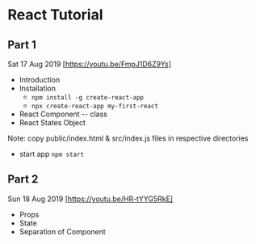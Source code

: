 # React Tutorial
## Part 1
Sat 17 Aug 2019 [https://youtu.be/FmpJ1D6Z9Ys]
- Introduction
- Installation
  - `npm install -g create-react-app`
  - `npx create-react-app my-first-react`
- React Component -- class
- React States Object

Note: copy public/index.html & src/index.js files in respective directories

- start app 
`npm start`

## Part 2
Sun 18 Aug 2019 [https://youtu.be/HR-tYYG5RkE]
- Props
- State
- Separation of Component 

